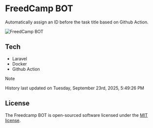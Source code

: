 # FreedCamp BOT

Automatically assign an ID before the task title based on Github Action.

![FreedCamp BOT](https://repository-images.githubusercontent.com/737932867/7d34798b-2680-471c-b089-a78a718d3d6a)

## Tech

- Laravel
- Docker
- Github Action

> [!NOTE]  
> History last updated on Tuesday, September 23rd, 2025, 5:49:26 PM

## License

The Freedcamp BOT is open-sourced software licensed under the [MIT license](https://opensource.org/licenses/MIT).
